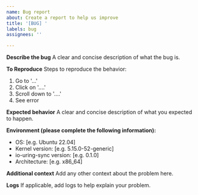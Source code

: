 ```yaml
---
name: Bug report
about: Create a report to help us improve
title: '[BUG] '
labels: bug
assignees: ''

---
```


**Describe the bug**
A clear and concise description of what the bug is.

**To Reproduce**
Steps to reproduce the behavior:
1. Go to '...'
2. Click on '....'
3. Scroll down to '....'
4. See error

**Expected behavior**
A clear and concise description of what you expected to happen.

**Environment (please complete the following information):**
 - OS: [e.g. Ubuntu 22.04]
 - Kernel version: [e.g. 5.15.0-52-generic]
 - io-uring-sync version: [e.g. 0.1.0]
 - Architecture: [e.g. x86_64]

**Additional context**
Add any other context about the problem here.

**Logs**
If applicable, add logs to help explain your problem.
